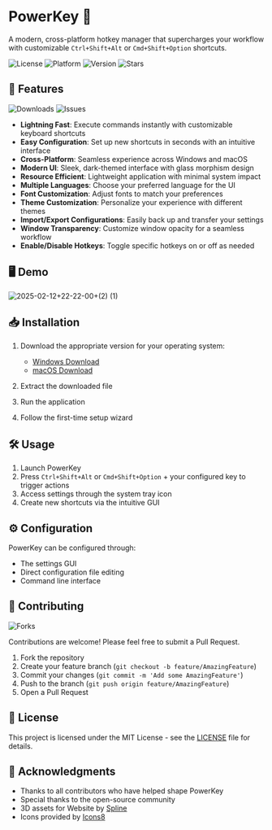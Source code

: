 # PowerKey 🎯

A modern, cross-platform hotkey manager that supercharges your workflow with customizable `Ctrl+Shift+Alt` or `Cmd+Shift+Option` shortcuts.

![License](https://img.shields.io/badge/license-MIT-blue.svg)
![Platform](https://img.shields.io/badge/platform-Windows%20%7C%20macOS-lightgrey.svg)
![Version](https://img.shields.io/badge/version-1.4.1-green.svg)
![Stars](https://img.shields.io/github/stars/MxpleSticks/PowerKey.svg?style=social)

## 🚀 Features

![Downloads](https://img.shields.io/github/downloads/MxpleSticks/PowerKey/total.svg)
![Issues](https://img.shields.io/github/issues/MxpleSticks/PowerKey.svg)

- **Lightning Fast**: Execute commands instantly with customizable keyboard shortcuts
- **Easy Configuration**: Set up new shortcuts in seconds with an intuitive interface
- **Cross-Platform**: Seamless experience across Windows and macOS
- **Modern UI**: Sleek, dark-themed interface with glass morphism design
- **Resource Efficient**: Lightweight application with minimal system impact
- **Multiple Languages**: Choose your preferred language for the UI
- **Font Customization**: Adjust fonts to match your preferences
- **Theme Customization**: Personalize your experience with different themes
- **Import/Export Configurations**: Easily back up and transfer your settings
- **Window Transparency**: Customize window opacity for a seamless workflow
- **Enable/Disable Hotkeys**: Toggle specific hotkeys on or off as needed

## 🖥️ Demo

![2025-02-12+22-22-00+(2) (1)](https://github.com/user-attachments/assets/d060f068-ddaa-454e-8a27-a78a81594daa)

## 📥 Installation

1. Download the appropriate version for your operating system:
   - [Windows Download](https://github.com/user-attachments/files/18811552/PowerKeyV1.4.zip)
   - [macOS Download](https://github.com/user-attachments/files/18777350/macsuperkey.zip)

2. Extract the downloaded file
3. Run the application
4. Follow the first-time setup wizard

## 🛠️ Usage

1. Launch PowerKey
2. Press `Ctrl+Shift+Alt` or `Cmd+Shift+Option` + your configured key to trigger actions
3. Access settings through the system tray icon
4. Create new shortcuts via the intuitive GUI

## ⚙️ Configuration

PowerKey can be configured through:
- The settings GUI
- Direct configuration file editing
- Command line interface

## 🤝 Contributing

![Forks](https://img.shields.io/github/forks/MxpleSticks/PowerKey.svg?style=social)

Contributions are welcome! Please feel free to submit a Pull Request.

1. Fork the repository
2. Create your feature branch (`git checkout -b feature/AmazingFeature`)
3. Commit your changes (`git commit -m 'Add some AmazingFeature'`)
4. Push to the branch (`git push origin feature/AmazingFeature`)
5. Open a Pull Request

## 📝 License

This project is licensed under the MIT License - see the [LICENSE](LICENSE) file for details.

## 🙏 Acknowledgments

- Thanks to all contributors who have helped shape PowerKey
- Special thanks to the open-source community
- 3D assets for Website by [Spline](https://spline.design/)
- Icons provided by [Icons8](https://icons8.com/)

